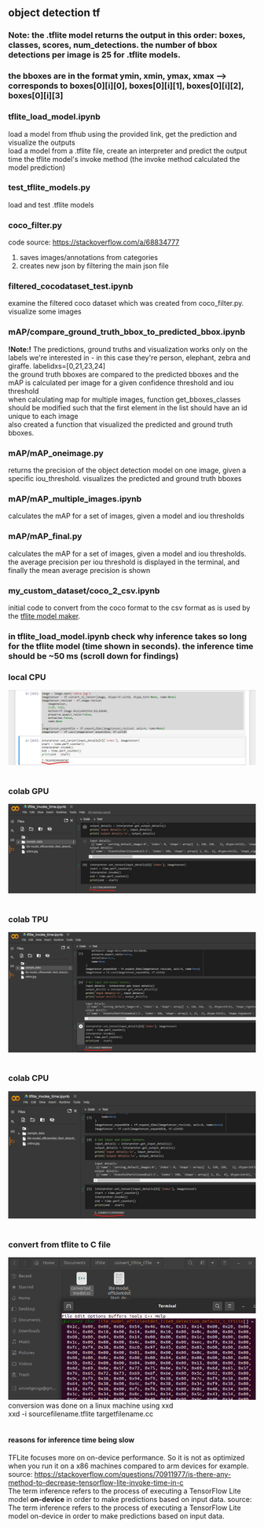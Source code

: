 ## object detection tf

### Note: the .tflite model returns the output in this order: boxes, classes, scores, num_detections. the number of bbox detections per image is 25 for .tflite models.
### the bboxes are in the format ymin, xmin, ymax, xmax --> corresponds to boxes[0][i][0], boxes[0][i][1], boxes[0][i][2], boxes[0][i][3]

### tflite_load_model.ipynb
load a model from tfhub using the provided link, get the prediction and visualize the outputs <br>
load a model from a .tflite file, create an interpreter and predict the output <br>
time the tflite model's invoke method (the invoke method calculated the model prediction) <br>

### test_tflite_models.py
load and test .tflite models <br>

### coco_filter.py
code source: https://stackoverflow.com/a/68834777 <br>
1. saves images/annotations from categories <br>
2. creates new json by filtering the main json file <br>

### filtered_cocodataset_test.ipynb
examine the filtered coco dataset which was created from coco_filter.py. visualize some images <br>

### mAP/compare_ground_truth_bbox_to_predicted_bbox.ipynb 
**!Note:!** The predictions, ground truths and visualization works only on the labels we're interested in - in this case they're person, elephant, zebra and giraffe. labelidxs=[0,21,23,24] <br>
the ground truth bboxes are compared to the predicted bboxes and the mAP is calculated per image for a given confidence threshold and iou threshold <br>
when calculating map for multiple images, function get_bboxes_classes should be modified such that the first element in the list should have an id unique to each image <br>
also created a function that visualized the predicted and ground truth bboxes.<br>

### mAP/mAP_oneimage.py
returns the precision of the object detection model on one image, given a specific iou_threshold. visualizes the predicted and ground truth bboxes <br>

### mAP/mAP_multiple_images.ipynb
calculates the mAP for a set of images, given a model and iou thresholds <br>

### mAP/mAP_final.py
calculates the mAP for a set of images, given a model and iou thresholds. the average precision per iou threshold is displayed in the terminal, and finally the mean average precision is shown<br>

### my_custom_dataset/coco_2_csv.ipynb
initial code to convert from the coco format to the csv format as is used by the [tflite model maker](https://www.tensorflow.org/lite/models/modify/model_maker/object_detection).<br>

### in tflite_load_model.ipynb check why inference takes so long for the tflite model (time shown in seconds). the inference time should be ~50 ms (scroll down for findings)
### local CPU
![1](screenshots/tlocalcpu.jpg)<br><br>

### colab GPU
![2](screenshots/tcolangpu.jpg)<br><br>

### colab TPU
![3](screenshots/colantpu.jpg)<br><br>

### colab CPU
![4](screenshots/colabcpu.jpg)<br><br>

### convert from tflite to C file 
![5](screenshots/tflite_convert_Cfile.png)<br>
conversion was done on a linux machine using xxd <br>
xxd -i sourcefilename.tflite targetfilename.cc<br><br>


#### reasons for inference time being slow
TFLite focuses more on on-device performance. So it is not as optimized when you run it on a x86 machines compared to arm devices for example. source: https://stackoverflow.com/questions/70911977/is-there-any-method-to-decrease-tensorflow-lite-invoke-time-in-c <br>
The term inference refers to the process of executing a TensorFlow Lite model **on-device** in order to make predictions based on input data. source: The term inference refers to the process of executing a TensorFlow Lite model on-device in order to make predictions based on input data.  

